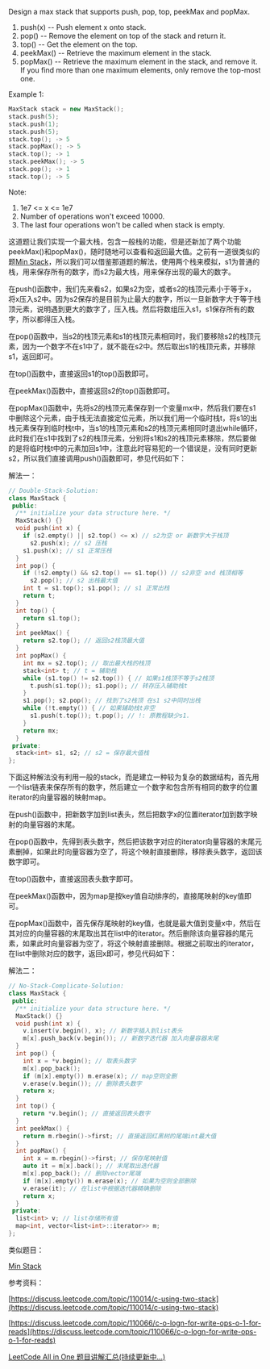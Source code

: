 Design a max stack that supports push, pop, top, peekMax and popMax.

1. push(x) -- Push element x onto stack.
1. pop() -- Remove the element on top of the stack and return it.
1. top() -- Get the element on the top.
1. peekMax() -- Retrieve the maximum element in the stack.
1. popMax() -- Retrieve the maximum element in the stack, and remove it. If you find more than one maximum elements, only remove the top-most one.

Example 1:

```cpp
MaxStack stack = new MaxStack();
stack.push(5); 
stack.push(1);
stack.push(5);
stack.top(); -> 5
stack.popMax(); -> 5
stack.top(); -> 1
stack.peekMax(); -> 5
stack.pop(); -> 1
stack.top(); -> 5
```

Note:

1. 1e7 \<= x \<= 1e7
1. Number of operations won't exceed 10000.
1. The last four operations won't be called when stack is empty.

这道题让我们实现一个最大栈，包含一般栈的功能，但是还新加了两个功能peekMax()和popMax()，随时随地可以查看和返回最大值。之前有一道很类似的题[Min Stack](http://www.cnblogs.com/grandyang/p/4091064.html)，所以我们可以借鉴那道题的解法，使用两个栈来模拟，s1为普通的栈，用来保存所有的数字，而s2为最大栈，用来保存出现的最大的数字。

在push()函数中，我们先来看s2，如果s2为空，或者s2的栈顶元素小于等于x，将x压入s2中。因为s2保存的是目前为止最大的数字，所以一旦新数字大于等于栈顶元素，说明遇到更大的数字了，压入栈。然后将数组压入s1，s1保存所有的数字，所以都得压入栈。

在pop()函数中，当s2的栈顶元素和s1的栈顶元素相同时，我们要移除s2的栈顶元素，因为一个数字不在s1中了，就不能在s2中。然后取出s1的栈顶元素，并移除s1，返回即可。

在top()函数中，直接返回s1的top()函数即可。

在peekMax()函数中，直接返回s2的top()函数即可。

在popMax()函数中，先将s2的栈顶元素保存到一个变量mx中，然后我们要在s1中删除这个元素，由于栈无法直接定位元素，所以我们用一个临时栈t，将s1的出栈元素保存到临时栈t中，当s1的栈顶元素和s2的栈顶元素相同时退出while循环，此时我们在s1中找到了s2的栈顶元素，分别将s1和s2的栈顶元素移除，然后要做的是将临时栈t中的元素加回s1中，注意此时容易犯的一个错误是，没有同时更新s2，所以我们直接调用push()函数即可，参见代码如下：

解法一：

```cpp
// Double-Stack-Solution:
class MaxStack {
 public:
  /** initialize your data structure here. */
  MaxStack() {}
  void push(int x) {
    if (s2.empty() || s2.top() <= x) // s2为空 or 新数字大于栈顶
      s2.push(x); // s2 压栈
    s1.push(x); // s1 正常压栈
  }
  int pop() {
    if (!s2.empty() && s2.top() == s1.top()) // s2非空 and 栈顶相等
      s2.pop(); // s2 出栈最大值
    int t = s1.top(); s1.pop(); // s1 正常出栈
    return t;
  }
  int top() {
    return s1.top();
  }
  int peekMax() {
    return s2.top(); // 返回s2栈顶最大值
  }
  int popMax() {
    int mx = s2.top(); // 取出最大栈的栈顶
    stack<int> t; // t = 辅助栈
    while (s1.top() != s2.top()) { // 如果s1栈顶不等于s2栈顶
      t.push(s1.top()); s1.pop(); // 转存压入辅助栈t
    }
    s1.pop(); s2.pop(); // 找到了s2栈顶 在s1 s2中同时出栈
    while (!t.empty()) { // 如果辅助栈t非空
      s1.push(t.top()); t.pop(); // !: 原教程缺少s1.
    }
    return mx;
  }
 private:
  stack<int> s1, s2; // s2 = 保存最大值栈
};
```

下面这种解法没有利用一般的stack，而是建立一种较为复杂的数据结构，首先用一个list链表来保存所有的数字，然后建立一个数字和包含所有相同的数字的位置iterator的向量容器的映射map。

在push()函数中，把新数字加到list表头，然后把数字x的位置iterator加到数字映射的向量容器的末尾。

在pop()函数中，先得到表头数字，然后把该数字对应的iterator向量容器的末尾元素删掉，如果此时向量容器为空了，将这个映射直接删除，移除表头数字，返回该数字即可。

在top()函数中，直接返回表头数字即可。

在peekMax()函数中，因为map是按key值自动排序的，直接尾映射的key值即可。

在popMax()函数中，首先保存尾映射的key值，也就是最大值到变量x中，然后在其对应的向量容器的末尾取出其在list中的iterator。然后删除该向量容器的尾元素，如果此时向量容器为空了，将这个映射直接删除。根据之前取出的iterator，在list中删除对应的数字，返回x即可，参见代码如下：

解法二：

```cpp
// No-Stack-Complicate-Solution:
class MaxStack {
 public:
  /** initialize your data structure here. */
  MaxStack() {}
  void push(int x) {
    v.insert(v.begin(), x); // 新数字插入到list表头
    m[x].push_back(v.begin()); // 新数字迭代器 加入向量容器末尾
  } 
  int pop() {
    int x = *v.begin(); // 取表头数字
    m[x].pop_back();
    if (m[x].empty()) m.erase(x); // map空则全删
    v.erase(v.begin()); // 删除表头数字
    return x;
  }
  int top() {
    return *v.begin(); // 直接返回表头数字
  }
  int peekMax() {
    return m.rbegin()->first; // 直接返回红黑树的尾端int最大值
  }
  int popMax() {
    int x = m.rbegin()->first; // 保存尾映射值
    auto it = m[x].back(); // 末尾取出迭代器
    m[x].pop_back(); // 删除vector尾端
    if (m[x].empty()) m.erase(x); // 如果为空则全部删除
    v.erase(it); // 在list中根据迭代器精确删除
    return x;
  }
 private:
  list<int> v; // list存储所有值
  map<int, vector<list<int>::iterator>> m;
};
```

类似题目：

[Min Stack](http://www.cnblogs.com/grandyang/p/4091064.html)

参考资料：

[https://discuss.leetcode.com/topic/110014/c-using-two-stack](https://discuss.leetcode.com/topic/110014/c-using-two-stack)

[https://discuss.leetcode.com/topic/110066/c-o-logn-for-write-ops-o-1-for-reads](https://discuss.leetcode.com/topic/110066/c-o-logn-for-write-ops-o-1-for-reads)

[LeetCode All in One 题目讲解汇总(持续更新中...)](http://www.cnblogs.com/grandyang/p/4606334.html)
